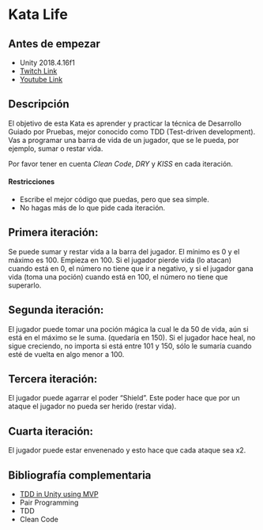 # Kata Life 

## Antes de empezar
- Unity 2018.4.16f1
- [Twitch Link](https://www.twitch.tv/videos/681730266)
- [Youtube Link](https://www.youtube.com/watch?v=jqWzNBGKzJQ)

## Descripción

El objetivo de esta Kata es aprender y practicar la técnica de Desarrollo Guiado por Pruebas, mejor conocido como TDD (Test-driven development).
Vas a programar una barra de vida de un jugador, que se le pueda, por ejemplo, sumar o restar vida.

Por favor tener en cuenta *Clean Code*, *DRY* y *KISS* en cada iteración.

#### Restricciones
* Escribe el mejor código que puedas, pero que sea simple.
* No hagas más de lo que pide cada iteración.

## Primera iteración:
Se puede sumar y restar vida a la barra del jugador. El mínimo es 0 y el máximo es 100. Empieza en 100.
Si el jugador pierde vida (lo atacan) cuando está en 0, el número no tiene que ir a negativo, y si el jugador gana vida (toma una poción) cuando está en 100, el número no tiene que superarlo.

## Segunda iteración:
El jugador puede tomar una poción mágica la cual le da 50 de vida, aún si está en el máximo se le suma. (quedaría en 150). 
Si el jugador hace heal, no sigue creciendo, no importa si está entre 101 y 150, sólo le sumaría cuando esté de vuelta en algo menor a 100.

## Tercera iteración:
El jugador puede agarrar el poder “Shield”. Este poder hace que por un ataque el jugador no pueda ser herido (restar vida).

## Cuarta iteración:
El jugador puede estar envenenado y esto hace que cada ataque sea x2.


## Bibliografía complementaria
- [TDD in Unity using MVP](https://engineering.etermax.com/how-to-tdd-in-unity-using-the-mvp-pattern-a646ffbe996f) 
- Pair Programming
- TDD
- Clean Code
